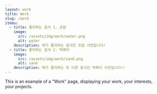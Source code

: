 ```yaml
---
layout: work
title: Work
slug: /work
items:
  - title: 좋아하는 음식 1. 초밥
    image:
      src: /assets/img/work/water.png
      alt: water
    description: 제가 좋아하는 음식인 초밥 사진입니다!
  - title: 좋아하는 음식 2. 떡볶이
    image:
      src: /assets/img/work/sand.png
      alt: sand
    description: 제가 좋아하는 또 다른 음식인 떡볶이 사진입니다!!
---
```


This is an example of a "Work" page, displaying your work, your interests, your projects.
<br />
<br />
